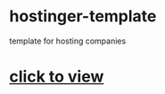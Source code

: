 # hostinger-template
template for hosting companies

# [click to view](https://hostinger-template.netlify.app)
